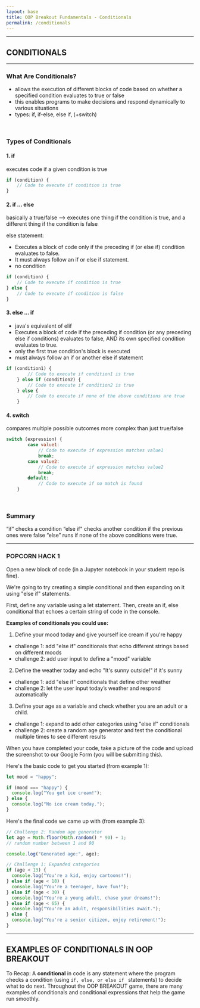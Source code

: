 ```yaml
---
layout: base
title: OOP Breakout Fundamentals - Conditionals
permalink: /conditionals
---
```


---
## **CONDITIONALS**
---

### **What Are Conditionals?**
- allows the execution of different blocks of code based on whether a specified condition evaluates to true or false
- this enables programs to make decisions and respond dynamically to various situations
- types: if, if-else, else if, (+switch)

<br>

### **Types of Conditionals**

#### 1. if
executes code if a given condition is true

```js
if (condition) {
    // Code to execute if condition is true
}
```

#### 2. if ... else

basically a true/false --> executes one thing if the condition is true, and a different thing if the condition is false

else statement:
- Executes a block of code only if the preceding if (or else if) condition evaluates to false.
- It must always follow an if or else if statement.
- no condition

```js
if (condition) {
    // Code to execute if condition is true
} else {
    // Code to execute if condition is false
}
```

#### 3. else ... if

- java's equivalent of elif
- Executes a block of code if the preceding if condition (or any preceding else if conditions) evaluates to false, AND its own specified condition evaluates to true.
- only the first true condition's block is executed
- must always follow an if or another else if statement

```js
if (condition1) {
        // Code to execute if condition1 is true
    } else if (condition2) {
        // Code to execute if condition2 is true
    } else {
        // Code to execute if none of the above conditions are true
    }
```

#### 4. switch

compares multiple possible outcomes
more complex than just true/false

```js
switch (expression) {
        case value1:
            // Code to execute if expression matches value1
            break;
        case value2:
            // Code to execute if expression matches value2
            break;
        default:
            // Code to execute if no match is found
    }
```

<br>

### **Summary**

“if” checks a condition
“else if" checks another condition if the previous ones were false
“else” runs if none of the above conditions were true.

---

### **POPCORN HACK 1**

Open a new block of code (in a Jupyter notebook in your student repo is fine). 

We're going to try creating a simple conditional and then expanding on it using "else if" statements.

First, define any variable using a let statement.
Then, create an if, else conditional that echoes a certain string of code in the console. 

**Examples of conditionals you could use:**

1) Define your mood today and give yourself ice cream if you're happy
- challenge 1: add "else if" conditionals that echo different strings based on different moods
- challenge 2: add user input to define a "mood" variable

2) Define the weather today and echo "It's sunny outside!" if it's sunny
- challenge 1: add "else if" conditionals that define other weather
- challenge 2: let the user input today’s weather and respond automatically

3) Define your age as a variable and check whether you are an adult or a child.
- challenge 1: expand to add other categories using "else if" conditionals
- challenge 2: create a random age generator and test the conditional multiple times to see different results

When you have completed your code, take a picture of the code and upload the screenshot to our Google Form (you will be submitting this).

Here's the basic code to get you started (from example 1):
```js
let mood = "happy";

if (mood === "happy") {
  console.log("You get ice cream!");
} else {
  console.log("No ice cream today.");
}
```

Here's the final code we came up with (from example 3):

```js
// Challenge 2: Random age generator
let age = Math.floor(Math.random() * 90) + 1; 
// random number between 1 and 90

console.log("Generated age:", age);

// Challenge 1: Expanded categories
if (age < 13) {
  console.log("You're a kid, enjoy cartoons!");
} else if (age < 18) {
  console.log("You're a teenager, have fun!");
} else if (age < 30) {
  console.log("You're a young adult, chase your dreams!");
} else if (age < 65) {
  console.log("You're an adult, responsibilities await.");
} else {
  console.log("You're a senior citizen, enjoy retirement!");
}
```

---

## **EXAMPLES OF CONDITIONALS IN OOP BREAKOUT**

To Recap: A **conditional** in code is any statement where the program checks a condition (using `if, else, or else if ` statements) to decide what to do next. Throughout the OOP BREAKOUT game, there are many examples of conditionals and conditional expressions that help the game run smoothly. 

